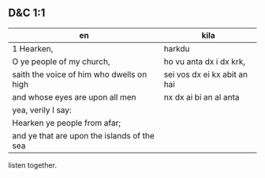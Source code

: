 ## D&C 1:1

en | kila
--- | ---
1 Hearken, | harkdu
O ye people of my church, | ho vu anta dx i dx krk,
saith the voice of him who dwells on high | sei vos dx ei kx abit an hai
and whose eyes are upon all men | nx dx ai bi an al anta
yea, verily I say: |
Hearken ye people from afar; |
and ye that are upon the islands of the sea |
listen together.